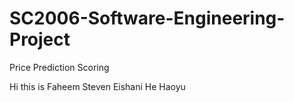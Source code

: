 # SC2006-Software-Engineering-Project

Price Prediction 
Scoring


Hi this is Faheem 
Steven
Eishani
He Haoyu
